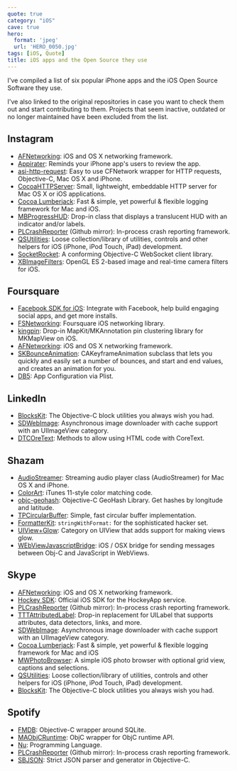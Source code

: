 ```yaml
---
quote: true
category: "iOS"
cave: true
hero:
  format: 'jpeg'
  url: 'HERO_0050.jpg'
tags: [iOS, Quote]
title: iOS apps and the Open Source they use
---
```


I've compiled a list of six popular iPhone apps and the iOS Open Source Software they use.

I've also linked to the original repositories in case you want to check them out and start contributing to them. Projects that seem inactive, outdated or no longer maintained have been excluded from the list.

## Instagram ##

* [AFNetworking](https://github.com/AFNetworking/AFNetworking): iOS and OS X networking framework.
* [Appirater](https://github.com/arashpayan/appirater): Reminds your iPhone app's users to review the app.
* [asi-http-request](https://github.com/pokeb/asi-http-request): Easy to use CFNetwork wrapper for HTTP requests, Objective-C, Mac OS X and iPhone.
* [CocoaHTTPServer](https://github.com/robbiehanson/CocoaHTTPServer): Small, lightweight, embeddable HTTP server for Mac OS X or iOS applications.
* [Cocoa Lumberjack](https://github.com/CocoaLumberjack/CocoaLumberjack): Fast & simple, yet powerful & flexible logging framework for Mac and iOS.
* [MBProgressHUD](https://github.com/jdg/MBProgressHUD): Drop-in class that displays a translucent HUD with an indicator and/or labels.
* [PLCrashReporter](https://github.com/plausiblelabs/plcrashreporter) (Github mirror):  In-process crash reporting framework.
* [QSUtilities](https://github.com/mikeho/QSUtilities): Loose collection/library of utilities, controls and other helpers for iOS (iPhone, iPod Touch, iPad) development.
* [SocketRocket](https://github.com/square/SocketRocket): A conforming Objective-C WebSocket client library.
* [XBImageFilters](https://github.com/xissburg/XBImageFilters): OpenGL ES 2-based image and real-time camera filters for iOS.

## Foursquare ##

* [Facebook SDK for iOS](https://github.com/facebook/facebook-ios-sdk): Integrate with Facebook, help build engaging social apps, and get more installs.
* [FSNetworking](https://github.com/foursquare/FSNetworking): Foursquare iOS networking library.
* [kingpin](https://github.com/itsbonczek/kingpin): Drop-in MapKit/MKAnnotation pin clustering library for MKMapView on iOS.
* [AFNetworking](https://github.com/AFNetworking/AFNetworking): iOS and OS X networking framework.
* [SKBounceAnimation](https://github.com/khanlou/SKBounceAnimation): CAKeyframeAnimation subclass that lets you quickly and easily set a number of bounces, and start and end values, and creates an animation for you.
* [DB5](https://github.com/quartermaster/DB5): App Configuration via Plist.

## LinkedIn ##

* [BlocksKit](https://github.com/zwaldowski/BlocksKit): The Objective-C block utilities you always wish you had.
* [SDWebImage](https://github.com/rs/SDWebImage): Asynchronous image downloader with cache support with an UIImageView category.
* [DTCOreText](https://github.com/Cocoanetics/DTCoreText): Methods to allow using HTML code with CoreText.

## Shazam ##

* [AudioStreamer](https://github.com/mattgallagher/AudioStreamer): Streaming audio player class (AudioStreamer) for Mac OS X and iPhone.
* [ColorArt](https://github.com/panicinc/ColorArt): iTunes 11-style color matching code.
* [objc-geohash](https://github.com/lyokato/objc-geohash): Objective-C GeoHash Library. Get hashes by longitude and latitude.
* [TPCircularBuffer](https://github.com/michaeltyson/TPCircularBuffer):  Simple, fast circular buffer implementation.
* [FormatterKit](https://github.com/mattt/FormatterKit): `stringWithFormat:` for the sophisticated hacker set.
* [UIView+Glow](https://github.com/thesecretlab/UIView-Glow): Category on UIView that adds support for making views glow.
* [WEbViewJavascriptBridge](https://github.com/marcuswestin/WebViewJavascriptBridge): iOS / OSX bridge for sending messages between Obj-C and JavaScript in WebViews.

## Skype ##

* [AFNetworking](https://github.com/AFNetworking/AFNetworking): iOS and OS X networking framework.
* [Hockey SDK](https://github.com/bitstadium/HockeySDK-iOS): Official iOS SDK for the HockeyApp service.
* [PLCrashReporter](https://github.com/plausiblelabs/plcrashreporter) (Github mirror):  In-process crash reporting framework.
* [TTTAttributedLabel](https://github.com/mattt/TTTAttributedLabel): Drop-in replacement for UILabel that supports attributes, data detectors, links, and more.
* [SDWebImage](https://github.com/rs/SDWebImage): Asynchronous image downloader with cache support with an UIImageView category.
* [Cocoa Lumberjack](https://github.com/CocoaLumberjack/CocoaLumberjack): Fast & simple, yet powerful & flexible logging framework for Mac and iOS
* [MWPhotoBrowser](https://github.com/mwaterfall/MWPhotoBrowser): A simple iOS photo browser with optional grid view, captions and selections.
* [QSUtilities](https://github.com/mikeho/QSUtilities): Loose collection/library of utilities, controls and other helpers for iOS (iPhone, iPod Touch, iPad) development.
* [BlocksKit](https://github.com/zwaldowski/BlocksKit): The Objective-C block utilities you always wish you had.

## Spotify ##

* [FMDB](https://github.com/ccgus/fmdb): Objective-C wrapper around SQLite.
* [MAObjCRuntime](https://github.com/mikeash/MAObjCRuntime): ObjC wrapper for ObjC runtime API.
* [Nu](https://github.com/timburks/nu): Programming Language.
* [PLCrashReporter](https://github.com/plausiblelabs/plcrashreporter) (Github mirror):  In-process crash reporting framework.
* [SBJSON](https://github.com/stig/json-framework/): Strict JSON parser and generator in Objective-C.
